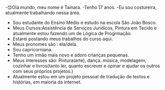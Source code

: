 
 -😊Olá mundo, meu nome é Tainara.
 -Tenho 17 anos.
 -Eu sou costureira, atualmente trabalhando nessa área.
- Sou estudante do Ensino Médio e estudo na escola São João Bosco.
- Meus Cursos:Assistência de Serviços Juridicos, Pintura em Tecido e atualmente estou fazendo um de Lógica de Progrmação.
- Estarei postando meus trabalhos do curso aqui.
- Meus pronomes são : ela/dela.
- Sou capricorniana.
- Tenho um irmão mais novo e adoro crianças pequenas.
- Meus interesses são: Pintura(arte), dança. música, modelagem, cozinhar e livros(tanto ler, quanto escrever e opinar e ajudar os outros com seus próprios projetos.)
- Atualmente estou em um projeto pessoal de tradução de textos e histórias, em maioria da internet.
